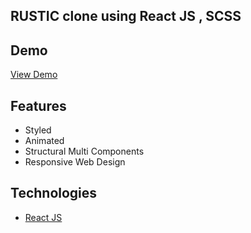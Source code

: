 ## RUSTIC clone using React JS , SCSS

## Demo

[View Demo](https://rustic-app.netlify.app)

## Features

- Styled 
- Animated
- Structural Multi Components
- Responsive Web Design

## Technologies 

- [React JS](https://reactjs.org/docs/getting-started.html)
